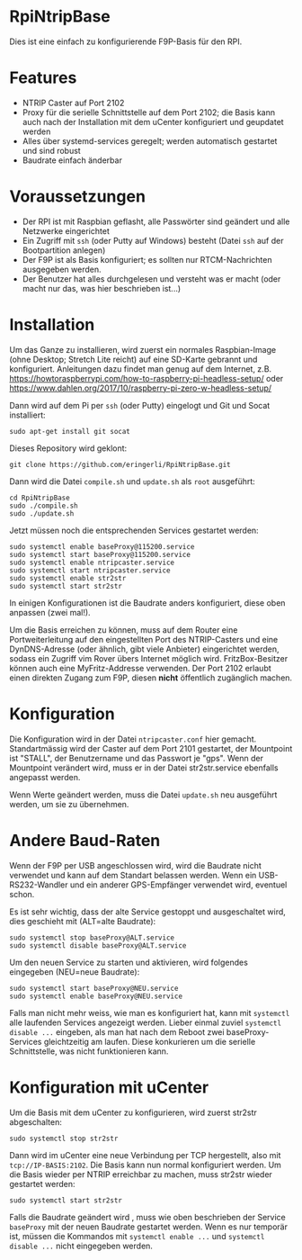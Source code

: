 # RpiNtripBase

Dies ist eine einfach zu konfigurierende F9P-Basis für den RPI.

# Features
* NTRIP Caster auf Port 2102
* Proxy für die serielle Schnittstelle auf dem Port 2102; die Basis kann auch nach der 
  Installation mit dem uCenter konfiguriert und geupdatet werden
* Alles über systemd-services geregelt; werden automatisch gestartet und sind robust
* Baudrate einfach änderbar

# Voraussetzungen

* Der RPI ist mit Raspbian geflasht, alle Passwörter sind geändert und alle Netzwerke eingerichtet
* Ein Zugriff mit `ssh` (oder Putty auf Windows) besteht (Datei `ssh` auf der Bootpartition anlegen)
* Der F9P ist als Basis konfiguriert; es sollten nur RTCM-Nachrichten ausgegeben werden.
* Der Benutzer hat alles durchgelesen und versteht was er macht (oder macht nur das, was hier beschrieben ist...)

# Installation

Um das Ganze zu installieren, wird zuerst ein normales Raspbian-Image (ohne Desktop; Stretch Lite reicht) auf eine SD-Karte
gebrannt und konfiguriert. Anleitungen dazu findet man genug auf dem Internet, 
z.B. https://howtoraspberrypi.com/how-to-raspberry-pi-headless-setup/ oder https://www.dahlen.org/2017/10/raspberry-pi-zero-w-headless-setup/

Dann wird auf dem Pi per `ssh` (oder Putty)  eingelogt und Git und Socat installiert:
```
sudo apt-get install git socat
```

Dieses Repository wird geklont:
```
git clone https://github.com/eringerli/RpiNtripBase.git
```

Dann wird die Datei `compile.sh` und `update.sh` als `root` ausgeführt:
```
cd RpiNtripBase
sudo ./compile.sh
sudo ./update.sh
```

Jetzt müssen noch die entsprechenden Services gestartet werden:
```
sudo systemctl enable baseProxy@115200.service
sudo systemctl start baseProxy@115200.service
sudo systemctl enable ntripcaster.service
sudo systemctl start ntripcaster.service
sudo systemctl enable str2str
sudo systemctl start str2str
```

In einigen Konfigurationen ist die Baudrate anders konfiguriert, diese oben anpassen (zwei mal!).

Um die Basis erreichen zu können, muss auf dem Router eine Portweiterleitung auf den eingestellten
Port des NTRIP-Casters und eine DynDNS-Adresse (oder ähnlich, gibt viele Anbieter) eingerichtet werden,
sodass ein Zugriff vim Rover übers Internet möglich wird. FritzBox-Besitzer können auch eine MyFritz-Addresse
verwenden. Der Port 2102 erlaubt einen direkten Zugang zum F9P, diesen **nicht** öffentlich zugänglich machen.

# Konfiguration
Die Konfiguration wird in der Datei `ntripcaster.conf` hier gemacht. Standartmässig wird der
Caster auf dem Port 2101 gestartet, der Mountpoint ist "STALL", der Benutzername und
das Passwort je "gps". Wenn der Mountpoint verändert wird, muss er in der Datei 
str2str.service ebenfalls angepasst werden.

Wenn Werte geändert werden, muss die Datei `update.sh` neu  ausgeführt werden, um sie zu übernehmen.

# Andere Baud-Raten
Wenn der F9P per USB angeschlossen wird, wird die Baudrate nicht verwendet und kann auf dem Standart belassen werden.
Wenn ein USB-RS232-Wandler und ein anderer GPS-Empfänger verwendet wird, eventuel schon.

Es ist sehr wichtig, dass der alte Service gestoppt und ausgeschaltet wird, dies geschieht mit (ALT=alte Baudrate):
```
sudo systemctl stop baseProxy@ALT.service
sudo systemctl disable baseProxy@ALT.service
```

Um den neuen Service zu starten und aktivieren, wird folgendes eingegeben (NEU=neue Baudrate):
```
sudo systemctl start baseProxy@NEU.service
sudo systemctl enable baseProxy@NEU.service
```

Falls man nicht mehr weiss, wie man es konfiguriert hat, kann mit `systemctl` alle laufenden Services angezeigt werden.
Lieber einmal zuviel `systemctl disable ...` eingeben, als man hat nach dem Reboot zwei baseProxy-Services gleichtzeitig
am laufen. Diese konkurieren um die serielle Schnittstelle, was nicht funktionieren kann.

# Konfiguration mit uCenter

Um die Basis mit dem uCenter zu konfigurieren, wird zuerst str2str abgeschalten:
```
sudo systemctl stop str2str
```

Dann wird im uCenter eine neue Verbindung per TCP hergestellt, also mit `tcp://IP-BASIS:2102`. Die Basis kann nun normal konfiguriert werden.
Um die Basis wieder per NTRIP erreichbar zu machen, muss str2str wieder gestartet werden:
```
sudo systemctl start str2str
```

Falls die Baudrate geändert wird , muss wie oben beschrieben der Service `baseProxy` mit der
neuen Baudrate gestartet werden. Wenn es nur temporär ist, müssen die Kommandos mit `systemctl enable ...` und `systemctl disable ...`
nicht eingegeben werden.
